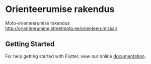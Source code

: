 # Orienteerumise rakendus

Moto-orienteerumise rakendus
http://orienteerumine.streetmoto.ee/orienteerumissari

## Getting Started

For help getting started with Flutter, view our online
[documentation](https://flutter.io/).
